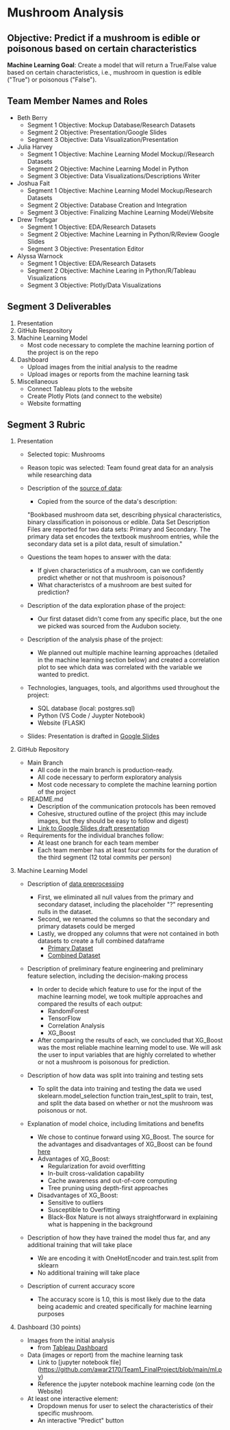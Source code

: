 # Mushroom Analysis
## **Objective:** Predict if a mushroom is edible or poisonous based on certain characteristics

**Machine Learning Goal**: Create a model that will return a True/False value based on certain characteristics, i.e., mushroom in question is edible ("True") or poisonous ("False").

## Team Member Names and Roles
- Beth Berry 
    * Segment 1 Objective: Mockup Database/Research Datasets
    * Segment 2 Objective: Presentation/Google Slides
    * Segment 3 Objective: Data Visualization/Presentation
- Julia Harvey
    * Segment 1 Objective: Machine Learning Model Mockup//Research Datasets
    * Segment 2 Objective: Machine Learning Model in Python 
    * Segment 3 Objective: Data Visualizations/Descriptions Writer
- Joshua Fait
    * Segment 1 Objective: Machine Learning Model Mockup/Research Datasets
    * Segment 2 Objective: Database Creation and Integration
    * Segment 3 Objective: Finalizing Machine Learning Model/Website
- Drew Trefsgar
    * Segment 1 Objective: EDA/Research Datasets
    * Segment 2 Objective: Machine Learning in Python/R/Review Google Slides
    * Segment 3 Objective: Presentation Editor
- Alyssa Warnock 
    * Segment 1 Objective: EDA/Research Datasets
    * Segment 2 Objective: Machine Learing in Python/R/Tableau Visualizations 
    * Segment 3 Objective: Plotly/Data Visualizations

## Segment 3 Deliverables
1. Presentation 
2. GitHub Respository
3. Machine Learning Model
    - Most code necessary to complete the machine learning portion of the project is on the repo
4. Dashboard
    - Upload images from the initial analysis to the readme 
    - Upload images or reports from the machine learning task 
5. Miscellaneous 
    - Connect Tableau plots to the website
    - Create Plotly Plots (and connect to the website)
    - Website formatting

## Segment 3 Rubric 
1. Presentation
    * Selected topic: Mushrooms
    * Reason topic was selected: Team found great data for an analysis while researching data
    * Description of the [source of data](https://github.com/ghattab/secondarydata):
        - Copied from the source of the data's description: 

        "Bookbased mushroom data set, describing physical characteristics, binary classification in poisonous or edible. Data Set Description Files are reported for two data sets: Primary and Secondary. The primary data set encodes the textbook mushroom entries, while the secondary data set is a pilot data, result of simulation." 

    * Questions the team hopes to answer with the data:
        - If given characteristics of a mushroom, can we confidently predict whether or not that mushroom is poisonous? 
        - What characteristcs of a mushroom are best suited for prediction?

    * Description of the data exploration phase of the project:
        - Our first dataset didn't come from any specific place, but the one we picked was sourced from the Audubon society.

    * Description of the analysis phase of the project:
        - We planned out multiple machine learning approaches (detailed in the machine learning section below) and created a correlation plot to see which data was correlated with the variable we wanted to predict.

    * Technologies, languages, tools, and algorithms used throughout the project:
        - SQL database (local: postgres.sql)
        - Python (VS Code / Juypter Notebook)
        - Website (FLASK)

    * Slides: Presentation is drafted in [Google Slides](https://docs.google.com/presentation/d/12lNlyuxWgLuAV3Top4ni89GIcjQz9xi5oPzYISy7Gzc/edit?usp=sharing)

2. GitHub Repository
    - Main Branch
        - All code in the main branch is production-ready.
        - All code necessary to perform exploratory analysis
        - Most code necessary to complete the machine learning portion of the project
    - README.md
        - Description of the communication protocols has been removed
        - Cohesive, structured outline of the project (this may include images, but they should be easy to follow and digest)
        - [Link to Google Slides draft presentation](https://docs.google.com/presentation/d/12lNlyuxWgLuAV3Top4ni89GIcjQz9xi5oPzYISy7Gzc/edit?usp=sharing)
    - Requirements for the individual branches follow:
        - At least one branch for each team member
        - Each team member has at least four commits for the duration of the third segment (12 total commits per person)

3. Machine Learning Model
    * Description of [data preprocessing](https://github.com/awar2170/Team1_FinalProject/blob/main/ETL%20.ipynb)
        - First, we eliminated all null values from the primary and secondary dataset, including the placeholder "?" representing nulls in the dataset. 
        - Second, we renamed the columns so that the secondary and primary datasets could be merged 
        - Lastly, we dropped any columns that were not contained in both datasets to create a full combined dataframe
            - [Primary Dataset](https://github.com/awar2170/Team1_FinalProject/blob/main/Resources/mushrooms_df_clean.csv)
            - [Combined Dataset](https://github.com/awar2170/Team1_FinalProject/blob/main/Resources/mushrooms_combined_df_clean.csv)

    * Description of preliminary feature engineering and preliminary feature selection, including the decision-making process
        - In order to decide which feature to use for the input of the machine learning model, we took multiple approaches and compared the results of each output: 
            - RandomForest
            - TensorFlow
            - Correlation Analysis 
            - XG_Boost
        - After comparing the results of each, we concluded that XG_Boost was the most reliable machine learning model to use.  We will ask the user to input variables that are highly correlated to whether or not a mushroom is poisonous for prediction. 
    
    * Description of how data was split into training and testing sets
        - To split the data into training and testing the data we used skelearn.model_selection function train_test_split to train, test, and split the data based on whether or not the mushroom was poisonous or not.
    
    * Explanation of model choice, including limitations and benefits
        - We chose to continue forward using XG_Boost.  The source for the advantages and disadvantages of XG_Boost can be found [here](https://www.youtube.com/watch?v=lUnoC7n87Kc)  
        - Advantages of XG_Boost: 
            - Regularization for avoid overfitting 
            - In-built cross-validation capability 
            - Cache awareness and out-of-core computing 
            - Tree pruning using depth-first approaches
        - Disadvantages of XG_Boost:
            - Sensitive to outliers 
            - Susceptible to Overfitting
            - Black-Box Nature is not always straightforward in explaining what is happening in the background
    
    * Description of how they have trained the model thus far, and any additional training that will take place
        - We are encoding it with OneHotEncoder and train.test.split from sklearn
        - No additional training will take place 

    * Description of current accuracy score
        - The accuracy score is 1.0, this is most likely due to the data being academic and created specifically for machine learning purposes

4. Dashboard (30 points)
    - Images from the initial analysis 
        - from [Tableau Dashboard](https://public.tableau.com/app/profile/alyssa.warnock/viz/FinalProject1_16511895101350/TheDistributionofPoisonousvsEdibleonStalkColorBelowSurfaceinMushrooms?publish=yes)
    - Data (images or report) from the machine learning task
        - Link to [jupyter notebook file] (https://github.com/awar2170/Team1_FinalProject/blob/main/ml.py)
        - Reference the jupyter notebook machine learning code (on the Website)
    - At least one interactive element:
        - Dropdown menus for user to select the characteristics of their specific mushroom. 
        - An interactive "Predict" button 
